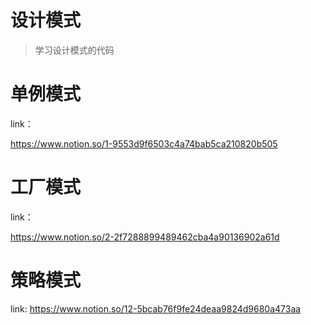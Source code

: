 # 设计模式

> 学习设计模式的代码

# 单例模式

link：

https://www.notion.so/1-9553d9f6503c4a74bab5ca210820b505

# 工厂模式

link：

https://www.notion.so/2-2f7288899489462cba4a90136902a61d

# 策略模式

link:
https://www.notion.so/12-5bcab76f9fe24deaa9824d9680a473aa

